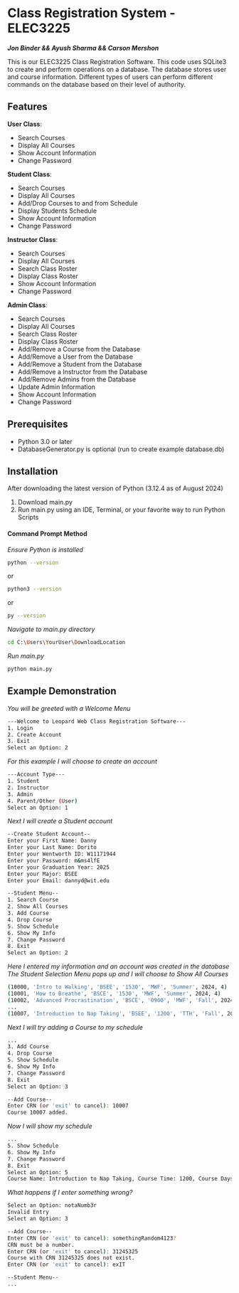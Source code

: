 # Class Registration System - ELEC3225
***Jon Binder  &&  Ayush Sharma  &&  Carson Mershon***

This is our ELEC3225 Class Registration Software. This code uses SQLite3 to create and perform operations on a database. The database stores user and course information. Different types of users can perform different commands on the database based on their level of authority.

## Features
**User Class**:
- Search Courses
- Display All Courses
- Show Account Information
- Change Password

**Student Class**:
- Search Courses
- Display All Courses
- Add/Drop Courses to and from Schedule
- Display Students Schedule
- Show Account Information
- Change Password

**Instructor Class**:
- Search Courses
- Display All Courses
- Search Class Roster
- Display Class Roster
- Show Account Information
- Change Password

**Admin Class**:
- Search Courses
- Display All Courses
- Search Class Roster
- Display Class Roster
- Add/Remove a Course from the Database
- Add/Remove a User from the Database
- Add/Remove a Student from the Database
- Add/Remove a Instructor from the Database
- Add/Remove Admins from the Database
- Update Admin Information
- Show Account Information
- Change Password

## Prerequisites
- Python 3.0 or later
- DatabaseGenerator.py is optional (run to create example database.db)

## Installation
After downloading the latest version of Python (3.12.4 as of August 2024)
1. Download main.py
2. Run main.py using an IDE, Terminal, or your favorite way to run Python Scripts
 
#### Command Prompt Method
*Ensure Python is installed*
```sh
python --version
```
or
```sh
python3 --version
```
or
```sh
py --version
```

*Navigate to main.py directory*
```sh
cd C:\Users\YourUser\DownloadLocation
```

*Run main.py*
```sh
python main.py
```

## Example Demonstration

*You will be greeted with a Welcome Menu*
```sh
---Welcome to Leopard Web Class Registration Software---
1. Login
2. Create Account
3. Exit
Select an Option: 2
```

*For this example I will choose to create an account*
```sh
---Account Type---
1. Student
2. Instructor
3. Admin
4. Parent/Other (User)
Select an Option: 1
```

*Next I will create a Student account*
```sh
--Create Student Account--
Enter your First Name: Danny
Enter your Last Name: Dorito
Enter your Wentworth ID: W11171944
Enter your Password: m&ms4lfE
Enter your Graduation Year: 2025
Enter your Major: BSEE
Enter your Email: dannyd@wit.edu

--Student Menu--
1. Search Course
2. Show All Courses
3. Add Course
4. Drop Course
5. Show Schedule
6. Show My Info
7. Change Password
8. Exit
Select an Option: 2
```
*Here I entered my information and an account was created in the database*
*The Student Selection Menu pops up and I will choose to Show All Courses*

```sh
(10000, 'Intro to Walking', 'BSEE', '1530', 'MWF', 'Summer', 2024, 4)
(10001, 'How to Breathe', 'BSCE', '1530', 'MWF', 'Summer', 2024, 4)
(10002, 'Advanced Procrastination', 'BSCE', '0900', 'MWF', 'Fall', 2024, 3)
...
(10007, 'Introduction to Nap Taking', 'BSEE', '1200', 'TTH', 'Fall', 2024, 3)
```

*Next I will try adding a Course to my schedule*
```sh
...
3. Add Course
4. Drop Course
5. Show Schedule
6. Show My Info
7. Change Password
8. Exit
Select an Option: 3

--Add Course--
Enter CRN (or 'exit' to cancel): 10007
Course 10007 added.
```

*Now I will show my schedule*
```sh
...
5. Show Schedule
6. Show My Info
7. Change Password
8. Exit
Select an Option: 5
Course Name: Introduction to Nap Taking, Course Time: 1200, Course Days: TTH
```

*What happens if I enter something wrong?*
```sh
Select an Option: notaNumb3r
Invalid Entry
Select an Option: 3

--Add Course--
Enter CRN (or 'exit' to cancel): somethingRandom4123?
CRN must be a number.
Enter CRN (or 'exit' to cancel): 31245325
Course with CRN 31245325 does not exist.
Enter CRN (or 'exit' to cancel): exIT

--Student Menu--
...
```
